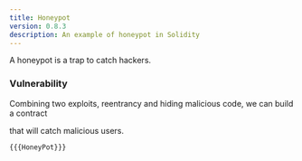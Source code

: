 ```yaml
---
title: Honeypot
version: 0.8.3
description: An example of honeypot in Solidity
---
```


A honeypot is a trap to catch hackers.

### Vulnerability

Combining two exploits, reentrancy and hiding malicious code, we can build a contract

that will catch malicious users.

```solidity
{{{HoneyPot}}}
```
